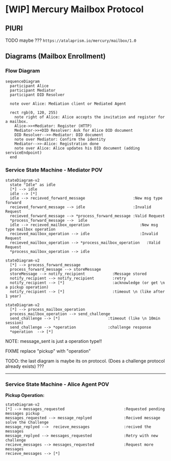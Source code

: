 # [WIP] Mercury Mailbox Protocol

## PIURI

TODO maybe ??? `https://atalaprism.io/mercury/mailbox/1.0`

## Diagrams (Mailbox Enrollment)

### Flow Diagram

```mermaid
sequenceDiagram
  participant Alice
  participant Mediator
  participant DID Resolver

  note over Alice: Mediation client or Mediated Agent

  rect rgb(0, 120, 255)
    note right of Alice: Alice accepts the invitation and register for a mailbox.
    Alice->>+Mediator: Register (HTTP)
    Mediator->>+DID Resolver: Ask for Alice DID document
    DID Resolver-->>-Mediator: DID document 
    note over Mediator: Confirm the identity
    Mediator-->>-Alice: Registration done
    note over Alice: Alice updates his DID document (adding serviceEndpoint)
  end
```

### Service State Machine - Mediator POV

```mermaid
stateDiagram-v2
  state "Idle" as idle
  [*] --> idle
  idle --> [*]
  idle --> recieved_forward_message                     :New msg type forward
  recieved_forward_message --> idle                     :Invalid Request
  recieved_forward_message --> *process_forward_message :Valid Request
  *process_forward_message -->  idle
  idle --> recieved_mailbox_operation                      :New msg type mailbox operation
  recieved_mailbox_operation --> idle                      :Invalid Request
  recieved_mailbox_operation --> *process_mailbox_operation   :Valid Request
  *process_mailbox_operation --> idle
```

```mermaid
stateDiagram-v2
  [*] --> process_forward_message
  process_forward_message --> storeMessage
  storeMessage --> notify_recipient            :Message stored
  notify_recipient --> notify_recipient        :retry
  notify_recipient --> [*]                     :acknowledge (or get \n a pickup operation)
  notify_recipient --> [*]                     :timeout \n (like after 1 year)
```

```mermaid
stateDiagram-v2
  [*] --> process_mailbox_operation
  process_mailbox_operation --> send_challenge
  send_challenge --> [*]                     :timeout (like \n 10min session)
  send_challenge --> *operation              :challenge response
  *operation  --> [*]
```

NOTE: message_sent is just a operation type!!

FIXME replace "pickup" with "operation"

TODO: the last diagram is maybe its on protocol.
(Does a challenge protocol already exists) ???

---

### Service State Machine - Alice Agent POV

**Pickup Operation:**

```mermaid
stateDiagram-v2
[*] --> messages_requested                          :Requested pending messages pickup
messages_requested --> message_replyed              :Recived message solve the Challenge
message_replyed -->  recieve_messages               :recived the messages 
message_replyed --> messages_requested              :Retry with new challenge
recieve_messages --> messages_requested             :Request more messages 
recieve_messages --> [*]
```

